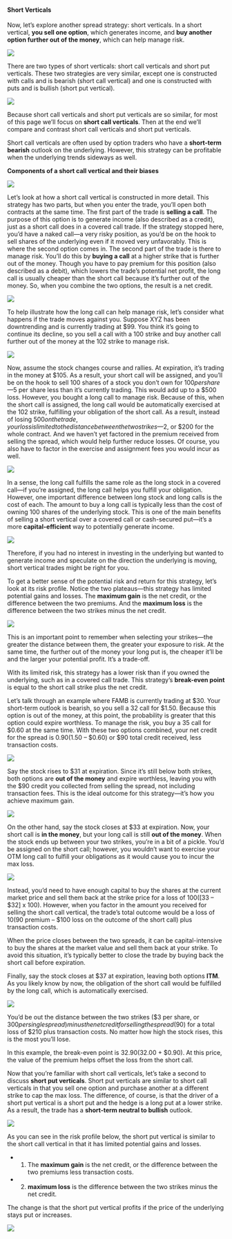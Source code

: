 #### Short Verticals

Now, let’s explore another spread strategy: short verticals. In a short vertical, **you sell one option**, which generates income, and **buy another option further out of the money**, which can help manage risk.

![](https://education.ameritrade.com/content/cms/images/BDTO_Lesson_5.60.01.jpg)

There are two types of short verticals: short call verticals and short put verticals. These two strategies are very similar, except one is constructed with calls and is bearish (short call vertical) and one is constructed with puts and is bullish (short put vertical).

![](https://education.ameritrade.com/content/cms/images/BDTO_Lesson_5.60.02.jpg)

Because short call verticals and short put verticals are so similar, for most of this page we’ll focus on  **short call verticals**. Then at the end we’ll compare and contrast short call verticals and short put verticals.

Short call verticals are often used by option traders who have a  **short-term**  **bearish** outlook on the underlying. However, this strategy can be profitable when the underlying trends sideways as well.

**Components of a short call vertical and their biases**

![](https://education.ameritrade.com/content/cms/images/BDTO_Lesson_5.60.03.jpg)

Let’s look at how a short call vertical is constructed in more detail. This strategy has two parts, but when you enter the trade, you’ll open both contracts at the same time. The first part of the trade is  **selling a call**. The purpose of this option is to generate income (also described as a credit), just as a short call does in a covered call trade. If the strategy stopped here, you’d have a naked call—a very risky position, as you’d be on the hook to sell shares of the underlying even if it moved very unfavorably. This is where the second option comes in. The second part of the trade is there to manage risk. You’ll do this by  **buying a call** at a higher strike that is further out of the money. Though you have to pay premium for this position (also described as a debit), which lowers the trade’s potential net profit, the long call is usually cheaper than the short call because it’s further out of the money. So, when you combine the two options, the result is a net credit.

![](https://education.ameritrade.com/content/cms/images/BDTO_Lesson_5.60.04.jpg)

To help illustrate how the long call can help manage risk, let’s consider what happens if the trade moves against you. Suppose XYZ has been downtrending and is currently trading at $99. You think it’s going to continue its decline, so you sell a call with a 100 strike and buy another call further out of the money at the 102 strike to manage risk.

![](https://education.ameritrade.com/content/cms/images/BDTO_Lesson_5.60.05.jpg)

Now, assume the stock changes course and rallies. At expiration, it’s trading in the money at $105. As a result, your short call will be assigned, and you’ll be on the hook to sell 100 shares of a stock you don’t own for $100 per share—$5 per share less than it’s currently trading. This would add up to a $500 loss. However, you bought a long call to manage risk. Because of this, when the short call is assigned, the long call would be automatically exercised at the 102 strike, fulfilling your obligation of the short call. As a result, instead of losing $500 on the trade, your loss is limited to the distance between the two strikes—$2, or $200 for the whole contract. And we haven’t yet factored in the premium received from selling the spread, which would help further reduce losses. Of course, you also have to factor in the exercise and assignment fees you would incur as well.

![](https://education.ameritrade.com/content/cms/images/BDTO_Lesson_5.60.06.jpg)

In a sense, the long call fulfills the same role as the long stock in a covered call—if you’re assigned, the long call helps you fulfill your obligation. However, one important difference between long stock and long calls is the cost of each. The amount to buy a long call is typically less than the cost of owning 100 shares of the underlying stock. This is one of the main benefits of selling a short vertical over a covered call or cash-secured put—it’s a more  **capital-efficient**  way to potentially generate income.

![](https://education.ameritrade.com/content/cms/images/BDTO_Lesson_5.60.07.jpg)

Therefore, if you had no interest in investing in the underlying but wanted to generate income and speculate on the direction the underlying is moving, short vertical trades might be right for you.

To get a better sense of the potential risk and return for this strategy, let’s look at its risk profile. Notice the two plateaus—this strategy has limited potential gains and losses. The  **maximum gain** is the net credit, or the difference between the two premiums. And the  **maximum loss** is the difference between the two strikes minus the net credit.

![](https://education.ameritrade.com/content/cms/images/BDTO_Lesson_5.60.08.jpg)

This is an important point to remember when selecting your strikes—the greater the distance between them, the greater your exposure to risk. At the same time, the further out of the money your long put is, the cheaper it’ll be and the larger your potential profit. It’s a trade-off.

With its limited risk, this strategy has a lower risk than if you owned the underlying, such as in a covered call trade. This strategy’s  **break-even point**  is equal to the short call strike plus the net credit.

Let’s talk through an example where FAMB is currently trading at $30. Your short-term outlook is bearish, so you sell a 32 call for $1.50. Because this option is out of the money, at this point, the probability is greater that this option could expire worthless. To manage the risk, you buy a 35 call for $0.60 at the same time. With these two options combined, your net credit for the spread is $0.90 ($1.50 – $0.60) or $90 total credit received, less transaction costs.

![](https://education.ameritrade.com/content/cms/images/BDTO_Lesson_5.60.09.jpg)

Say the stock rises to $31 at expiration. Since it’s still below both strikes, both options are  **out of the money**  and expire worthless, leaving you with the $90 credit you collected from selling the spread, not including transaction fees. This is the ideal outcome for this strategy—it’s how you achieve maximum gain.

![](https://education.ameritrade.com/content/cms/images/BDTO_Lesson_5.60.10.jpg)

On the other hand, say the stock closes at $33 at expiration. Now, your short call is  **in the money**, but your long call is still  **out of the money**. When the stock ends up between your two strikes, you’re in a bit of a pickle. You’d be assigned on the short call; however, you wouldn’t want to exercise your OTM long call to fulfill your obligations as it would cause you to incur the max loss.

![](https://education.ameritrade.com/content/cms/images/BDTO_Lesson_5.60.11.jpg)

Instead, you’d need to have enough capital to buy the shares at the current market price and sell them back at the strike price for a loss of $100 ([$33 – $32] x 100). However, when you factor in the amount you received for selling the short call vertical, the trade’s total outcome would be a loss of $10 ($90 premium – $100 loss on the outcome of the short call) plus transaction costs.

When the price closes between the two spreads, it can be capital-intensive to buy the shares at the market value and sell them back at your strike. To avoid this situation, it’s typically better to close the trade by buying back the short call before expiration.

Finally, say the stock closes at $37 at expiration, leaving both options  **ITM**. As you likely know by now, the obligation of the short call would be fulfilled by the long call, which is automatically exercised.

![](https://education.ameritrade.com/content/cms/images/BDTO_Lesson_5.60.12.jpg)

You’d be out the distance between the two strikes ($3 per share, or $300 per single spread) minus the net credit for selling the spread ($90) for a total loss of $210 plus transaction costs. No matter how high the stock rises, this is the most you’ll lose.

In this example, the break-even point is $32.90 ($32.00 + $0.90). At this price, the value of the premium helps offset the loss from the short call.

Now that you’re familiar with short call verticals, let’s take a second to discuss  **short put verticals**. Short put verticals are similar to short call verticals in that you sell one option and purchase another at a different strike to cap the max loss. The difference, of course, is that the driver of a short put vertical is a short put and the hedge is a long put at a lower strike. As a result, the trade has a  **short-term neutral to bullish**  outlook.

![](https://education.ameritrade.com/content/cms/images/BDTO_Lesson_5.60.13.jpg)

As you can see in the risk profile below, the short put vertical is similar to the short call vertical in that it has limited potential gains and losses. 

- 1. The  **maximum gain** is the net credit, or the difference between the two premiums less transaction costs.  
- 2. **maximum loss** is the difference between the two strikes minus the net credit. 

The change is that the short put vertical profits if the price of the underlying stays put or increases.

![](https://education.ameritrade.com/content/cms/images/BDTO_Lesson_5.60.14.jpg)


<!--stackedit_data:
eyJoaXN0b3J5IjpbLTEwNzQ2OTIyODEsMzA0MzM0NDQ4XX0=
-->